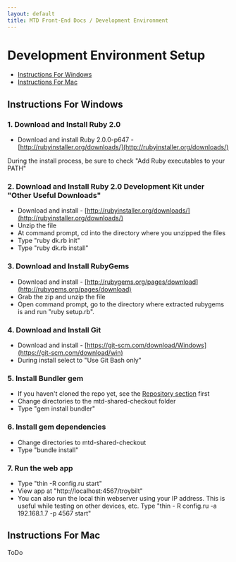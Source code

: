 ```yaml
---
layout: default
title: MTD Front-End Docs / Development Environment
---
```


# Development Environment Setup

* [Instructions For Windows](#instructions-for-windows)
* [Instructions For Mac](#instructions-for-mac)

## Instructions For Windows 

### 1. Download and Install Ruby 2.0

* Download and install Ruby 2.0.0-p647 - [http://rubyinstaller.org/downloads/](http://rubyinstaller.org/downloads/)

During the install process, be sure to check "Add Ruby executables to your PATH"

### 2. Download and Install Ruby 2.0 Development Kit under "Other Useful Downloads"

* Download and install - [http://rubyinstaller.org/downloads/](http://rubyinstaller.org/downloads/) 
* Unzip the file
* At command prompt, cd into the directory where you unzipped the files
* Type "ruby dk.rb init"
* Type "ruby dk.rb install"

### 3. Download and Install RubyGems

* Download and install - [http://rubygems.org/pages/download](http://rubygems.org/pages/download)
* Grab the zip and unzip the file
* Open command prompt, go to the directory where extracted rubygems is and run "ruby setup.rb".

### 4. Download and Install Git 

* Download and install - [https://git-scm.com/download/Windows](https://git-scm.com/download/win)
* During install select to "Use Git Bash only"

### 5. Install Bundler gem

* If you haven't cloned the repo yet, see the [Repository section](/repository) first
* Change directories to the mtd-shared-checkout folder
* Type "gem install bundler"

### 6. Install gem dependencies

* Change directories to mtd-shared-checkout
* Type "bundle install"

### 7. Run the web app

* Type "thin -R config.ru start"
* View app at "http://localhost:4567/troybilt" 
* You can also run the local thin webserver using your IP address. This is useful while testing on other devices, etc. Type "thin - R config.ru -a 192.168.1.7 -p 4567 start"

## Instructions For Mac

ToDo